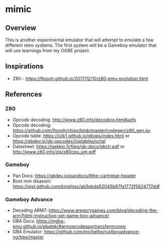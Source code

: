 # mimic
## Overview
This is another experimental emulator that will attempt to emulate a few different retro systems. The first system will be a Gameboy emulator that will use learnings from my OGBE project.

## Inspirations
* Z80 - https://floooh.github.io/2017/12/10/z80-emu-evolution.html

## References
### Z80
* Opcode decoding: http://www.z80.info/decoding.htm#upfx
* Opcode decoding: https://github.com/floooh/chips/blob/master/codegen/z80_gen.py
* Opcode table: https://izik1.github.io/gbops/index.html or https://gbdev.io/gb-opcodes//optables/octal
* Datasheet: https://gekkio.fi/files/gb-docs/gbctr.pdf or http://www.z80.info/zip/z80cpu_um.pdf

### Gameboy
* Pan Docs: https://gbdev.io/pandocs/#the-cartridge-header
* Boot rom disassm: https://gist.github.com/knightsc/ab5ebda52045b87fa1772f5824717ddf

### Gameboy Advance
* Decoding ARM7: https://www.gregorygaines.com/blog/decoding-the-arm7tdmi-instruction-set-game-boy-advance/
* GBA Docs: https://mgba-emu.github.io/gbatek/#armopcodespsrtransfermrsmsr
* GBA Emulator: https://github.com/michelhe/rustboyadvance-ng/tree/master
